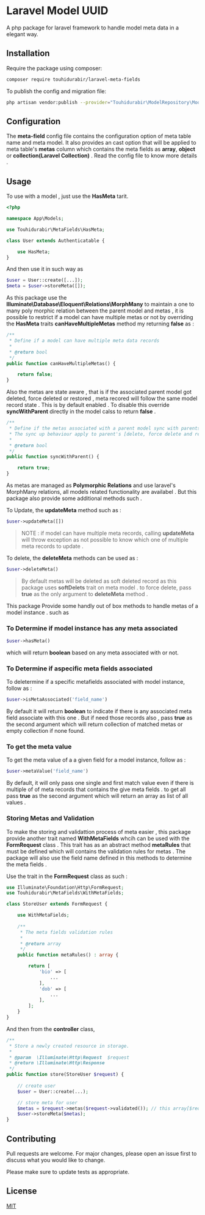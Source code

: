 # Laravel Model UUID

A php package for laravel framework to handle model meta data in a elegant way. 

## Installation

Require the package using composer:

```bash
composer require touhidurabir/laravel-meta-fields
```

To publish the config and migration file:
```bash
php artisan vendor:publish --provider="Touhidurabir\ModelRepository\ModelRepositoryServiceProvider"
```

## Configuration

The **meta-field** config file contains the configuration option of meta table name and meta model. It also provides an cast option that will be applied to meta table's **metas** column which contains the meta fields as **array**, **object** or **collection(Laravel Collection)** . Read the config file to know more details . 

## Usage

To use with a model , just use the **HasMeta** tarit.

```php
<?php

namespace App\Models;

use Touhidurabir\MetaFields\HasMeta;

class User extends Authenticatable {

    use HasMeta;
}
```

And then use it in such way as 

```php
$user = User::create([...]);
$meta = $user->storeMeta([]);
```

As this package use the **Illuminate\Database\Eloquent\Relations\MorphMany** to maintain a one to many poly morphic relation between the parent model and metas , it is possible to restrict if a model can have multiple metas or not by overriding the **HasMeta** traits **canHaveMultipleMetas** method my returning **false** as : 

```php
/**
 * Define if a model can have multiple meta data records
 *
 * @return bool
 */
public function canHaveMultipleMetas() {

    return false;
}
```

Also the metas are state aware , that is if the associated parent model got deleted, force deleted or restored , meta recored will follow the same model record state . This is by default enabled . To disable this override **syncWithParent** directly in the model calss to return **false** .

```php
/**
 * Define if the metas associated with a parent model sync with parents state
 * The sync up behaviour apply to parent's [delete, force delete and restore] events
 * 
 * @return bool
 */
public function syncWithParent() {

    return true;
}
```

As metas are managed as **Polymorphic Relations** and use laravel's MorphMany relations, all models related functionality are availabel . But this package also provide some additional methods such .

To Update, the **updateMeta** method such as : 

```php
$user->updateMeta([])
```
> NOTE : if model can have multiple meta records, calling **updateMeta** will throw exception as not possible to know which one of multiple meta records to update . 

To delete, the **deleteMeta** methods can be used as : 

```php
$user->deleteMeta()
```

> By default metas will be deleted as soft deleted record as this package uses **softDelets** trait on meta model . to force delete, pass **true** as the only argument to **deleteMeta** method . 

This package Provide some handly out of box methods to handle metas of a model instance . such as 

### To Determine if model instance has any meta associated 

```php
$user->hasMeta()
```
which will return **boolean** based on any meta associated with or not. 

### To Determine if aspecific meta fields associated

To deletermine if a specific metafields associated with model instance, follow as : 

```php
$user->isMetaAssociated('field_name')
```

By default it will return **boolean** to indicate if there is any associated meta field associate with this one . But if need those records also , pass **true** as the second argument which will return collection of matched metas or empty collection if none found.

### To get the meta value 

To get the meta value of a a given field for a model instance, follow as : 

```php
$user->metaValue('field_name')
```

By default, it will only pass one single and first match value even if there is multiple of of meta records that contains the give meta fields . to get all pass **true** as the second argument which will return an array as list of all values . 

### Storing Metas and Validation

To make the storing and validattion process of meta easier , this package provide another trait named **WithMetaFields** whcih can be used with the **FormRequest** class . This trait has as an abstract method **metaRules** that must be defined which will contains the validation rules for metas . The package will also use the field name defined in this methods to determine the meta fields . 

Use the trait in the **FormRequest** class as such : 

```php
use Illuminate\Foundation\Http\FormRequest;
use Touhidurabir\MetaFields\WithMetaFields;

class StoreUser extends FormRequest {

    use WithMetaFields;
    
    /**
     * The meta fields validation rules
     *
     * @return array
     */
    public function metaRules() : array {

        return [
            'bio' => [
                ...
            ],
            'dob' => [
                ...
            ],
        ];
    }
}
```

And then from the **controller** class, 

```php
/**
 * Store a newly created resource in storage.
 *
 * @param  \Illuminate\Http\Request  $request
 * @return \Illuminate\Http\Response
 */
public function store(StoreUser $request) {
    
    // create user
    $user = User::create(...);

    // store meta for user 
    $metas = $request->metas($request->validated()); // this array[$request->validated()] argument is optional
    $user->storeMeta($metas);
}
```


## Contributing
Pull requests are welcome. For major changes, please open an issue first to discuss what you would like to change.

Please make sure to update tests as appropriate.

## License
[MIT](./LICENSE.md)
